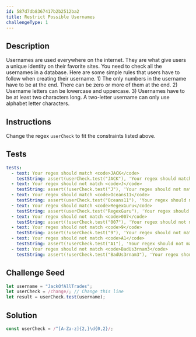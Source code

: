```yaml
---
id: 587d7db8367417b2b2512ba2
title: Restrict Possible Usernames
challengeType: 1
---
```


## Description
<section id='description'>
Usernames are used everywhere on the internet. They are what give users a unique identity on their favorite sites.
You need to check all the usernames in a database. Here are some simple rules that users have to follow when creating their username.
1) The only numbers in the username have to be at the end. There can be zero or more of them at the end.
2) Username letters can be lowercase and uppercase.
3) Usernames have to be at least two characters long. A two-letter username can only use alphabet letter characters.
</section>

## Instructions
<section id='instructions'>
Change the regex <code>userCheck</code> to fit the constraints listed above.
</section>

## Tests
<section id='tests'>

```yml
tests:
  - text: Your regex should match <code>JACK</code>
    testString: assert(userCheck.test("JACK"), 'Your regex should match <code>JACK</code>');
  - text: Your regex should not match <code>J</code>
    testString: assert(!userCheck.test("J"), 'Your regex should not match <code>J</code>');
  - text: Your regex should match <code>Oceans11</code>
    testString: assert(userCheck.test("Oceans11"), 'Your regex should match <code>Oceans11</code>');
  - text: Your regex should match <code>RegexGuru</code>
    testString: assert(userCheck.test("RegexGuru"), 'Your regex should match <code>RegexGuru</code>');
  - text: Your regex should not match <code>007</code>
    testString: assert(!userCheck.test("007"), 'Your regex should not match <code>007</code>');
  - text: Your regex should not match <code>9</code>
    testString: assert(!userCheck.test("9"), 'Your regex should not match <code>9</code>');
  - text: Your regex should not match <code>A1</code>
    testString: assert(!userCheck.test("A1"), 'Your regex should not match <code>A1</code>');
  - text: Your regex should not match <code>BadUs3rnam3</code>
    testString: assert(!userCheck.test("BadUs3rnam3"), 'Your regex should not match <code>BadUs3rnam3</code>');

```

</section>

## Challenge Seed
<section id='challengeSeed'>

<div id='js-seed'>

```js
let username = "JackOfAllTrades";
let userCheck = /change/; // Change this line
let result = userCheck.test(username);
```

</div>



</section>

## Solution
<section id='solution'>

```js
const userCheck = /^[A-Za-z]{2,}\d{0,2}/;
```

</section>
